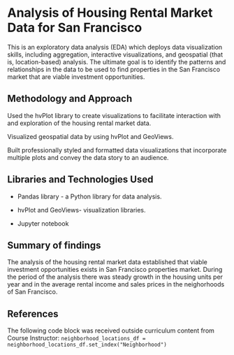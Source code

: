 # Analysis of Housing Rental Market Data for San Francisco
This is an  exploratory data analysis (EDA) which deploys data visualization skills, including aggregation, interactive visualizations, and geospatial (that is, location-based) analysis. The ultimate goal is to identify the patterns and relationships in the data  to be used to find properties in the San Francisco market that are viable investment opportunities.

## Methodology and Approach
Used the hvPlot library to create visualizations to facilitate interaction with and exploration of the housing rental market data.

Visualized geospatial data by using hvPlot and GeoViews.

Built professionally styled and formatted data visualizations that incorporate multiple plots and convey the data story to an audience.


## Libraries and Technologies Used

- Pandas library -  a Python library for data analysis. 

- hvPlot and GeoViews- visualization libraries. 

- Jupyter notebook

## Summary of findings 
The analysis of the housing rental market data established that viable investment opportunities exists in San Francisco properties market. During the period of the analysis there was steady growth in the housing units per year and in the  average rental income and sales prices in the neighorhoods of San Francisco.

## References
The following code block was received  outside curriculum content from Course  Instructor:
```neighborhood_locations_df = neighborhood_locations_df.set_index("Neighborhood") ```
